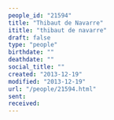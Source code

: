 ```yaml
---
people_id: "21594"
title: "Thibaut de Navarre"
ititle: "thibaut de navarre"
draft: false
type: "people"
birthdate: ""
deathdate: ""
social_title: ""
created: "2013-12-19"
modified: "2013-12-19"
url: "/people/21594.html"
sent:
received:
---
```

